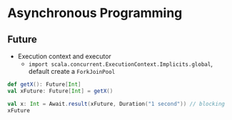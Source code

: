 # Asynchronous Programming

## Future

* Execution context and executor
  * `import scala.concurrent.ExecutionContext.Implicits.global`, default create a `ForkJoinPool`

```scala
def getX(): Future[Int]
val xFuture: Future[Int] = getX()

val x: Int = Await.result(xFuture, Duration("1 second")) // blocking
xFuture
```
